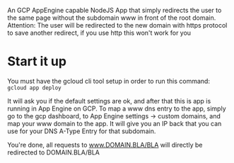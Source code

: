 An GCP AppEngine capable NodeJS App that simply redirects the user to the same page without the subdomain www in front of the root domain. Attention: The user will be redirected to the new domain with https protocol to save another redirect, if you use http this won't work for you

# Start it up

You must have the gcloud cli tool setup in order to run this command:
`gcloud app deploy`

It will ask you if the default settings are ok, and after that this is app is running in App Engine on GCP.
To map a www dns entry to the app, simply go to the gcp dashboard, to App Engine settings -> custom domains, and map your www domain to the app. It will give you an IP back that you can use for your DNS A-Type Entry for that subdomain.

You're done, all requests to www.DOMAIN.BLA/BLA will directly be redirected to DOMAIN.BLA/BLA
